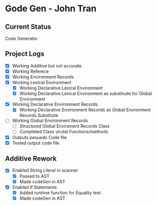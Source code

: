 # Gode Gen - John Tran

## Current Status
Code Generator

## Project Logs
- [x] Working Additive but not accurate
- [x] Working Referece
- [x] Working Environment Records
- [x] Working Lexical Environment
	- [x] Working Declarative Lexical Environment
	- [x] Working Declarative Lexical Environment as substitude for Global Environment
- [x] Working Declarative Environment Records
	- [x] Working Declarative Environment Records as Global Envronment Records Substitute
- [ ] Working Global Environment Records
	- [ ] Structured Global Enviroment Records Class
	- [ ] Completed Class virutal Functions/methods
- [x] Outputs pesuedo Code file
- [x] Tested output code file
## Additive Rework
- [x] Enabled String Literal in scanner
	- [x] Passed to AST
	- [x] Made codeGen in AST
- [x] Enabled If Statements
	- [x] Added runtime function for Equality test
	- [x] Made codeGen in AST
